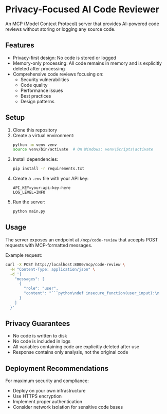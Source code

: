 # Privacy-Focused AI Code Reviewer

An MCP (Model Context Protocol) server that provides AI-powered code reviews without storing or logging any source code.

## Features

- Privacy-first design: No code is stored or logged
- Memory-only processing: All code remains in memory and is explicitly deleted after processing
- Comprehensive code reviews focusing on:
  - Security vulnerabilities
  - Code quality
  - Performance issues
  - Best practices
  - Design patterns

## Setup

1. Clone this repository
2. Create a virtual environment:
   ```bash
   python -m venv venv
   source venv/bin/activate  # On Windows: venv\Scripts\activate
   ```
3. Install dependencies:
   ```bash
   pip install -r requirements.txt
   ```
4. Create a `.env` file with your API key:
   ```
   API_KEY=your-api-key-here
   LOG_LEVEL=INFO
   ```
5. Run the server:
   ```bash
   python main.py
   ```

## Usage

The server exposes an endpoint at `/mcp/code-review` that accepts POST requests with MCP-formatted messages.

Example request:
```bash
curl -X POST http://localhost:8000/mcp/code-review \
  -H "Content-Type: application/json" \
  -d '{
    "messages": [
      {
        "role": "user",
        "content": "```python\ndef insecure_function(user_input):\n    query = \"SELECT * FROM users WHERE id = \" + user_input\n    return db.execute(query)\n```"
      }
    ]
  }'
```

## Privacy Guarantees

- No code is written to disk
- No code is included in logs
- All variables containing code are explicitly deleted after use
- Response contains only analysis, not the original code

## Deployment Recommendations

For maximum security and compliance:
- Deploy on your own infrastructure
- Use HTTPS encryption
- Implement proper authentication
- Consider network isolation for sensitive code bases